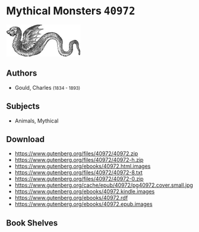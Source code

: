 # Mythical Monsters <kbd>40972</kbd>

![](./cover.medium.jpg "")

## Authors


 - Gould, Charles <small>(1834 - 1893)</small>

## Subjects


 - Animals, Mythical

## Download


 - https://www.gutenberg.org/files/40972/40972.zip
 - https://www.gutenberg.org/files/40972/40972-h.zip
 - https://www.gutenberg.org/ebooks/40972.html.images
 - https://www.gutenberg.org/files/40972/40972-8.txt
 - https://www.gutenberg.org/files/40972/40972-0.zip
 - https://www.gutenberg.org/cache/epub/40972/pg40972.cover.small.jpg
 - https://www.gutenberg.org/ebooks/40972.kindle.images
 - https://www.gutenberg.org/ebooks/40972.rdf
 - https://www.gutenberg.org/ebooks/40972.epub.images

## Book Shelves


